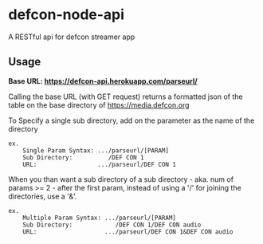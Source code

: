 # defcon-node-api
A RESTful api for defcon streamer app

## Usage

**Base URL: https://defcon-api.herokuapp.com/parseurl/** 

Calling the base URL (with GET request) returns a formatted json of the table on the base directory of https://media.defcon.org

To Specify a single sub directory, add on the parameter as the name of the directory

    ex.
        Single Param Syntax: .../parseurl/[PARAM]
        Sub Directory:          /DEF CON 1
        URL:                 .../parseurl/DEF CON 1 
    
When you than want a sub directory of a sub directory - aka. num of params >= 2 - after the first param, instead of using a '/' for joining the directories, use a '&'.

    ex.
        Multiple Param Syntax: .../parseurl/[PARAM]
        Sub Directory:            /DEF CON 1/DEF CON audio
        URL:                   .../parseurl/DEF CON 1&DEF CON audio
